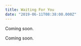 ```yaml
---
title: Waiting For You
date: "2019-06-11T08:38:00.000Z"
---
```


Coming soon.

<!-- more -->

Coming soon.
